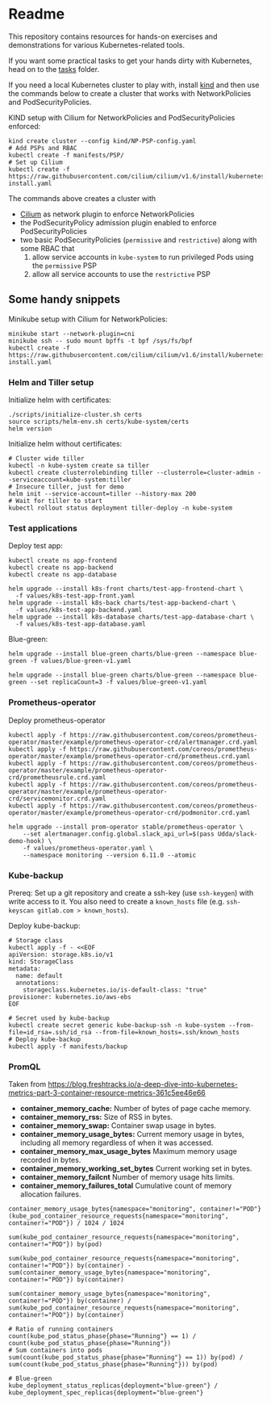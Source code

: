 # Readme

This repository contains resources for hands-on exercises and demonstrations for various Kubernetes-related tools.

If you want some practical tasks to get your hands dirty with Kubernetes, head on to the [tasks](tasks) folder.

If you need a local Kubernetes cluster to play with, install [kind](https://github.com/kubernetes-sigs/kind) and then use the commands below to create a cluster that works with NetworkPolicies and PodSecurityPolicies.

KIND setup with Cilium for NetworkPolicies and PodSecurityPolicies enforced:
```shell
kind create cluster --config kind/NP-PSP-config.yaml
# Add PSPs and RBAC
kubectl create -f manifests/PSP/
# Set up Cilium
kubectl create -f https://raw.githubusercontent.com/cilium/cilium/v1.6/install/kubernetes/quick-install.yaml
```

The commands above creates a cluster with

- [Cilium](https://cilium.io/) as network plugin to enforce NetworkPolicies
- the PodSecurityPolicy admission plugin enabled to enforce PodSecurityPolicies
- two basic PodSecurityPolicies (`permissive` and `restrictive`) along with some RBAC that
  1. allow service accounts in `kube-system` to run privileged Pods using the `permissive` PSP
  2. allow all service accounts to use the `restrictive` PSP

## Some handy snippets

Minikube setup with Cilium for NetworkPolicies:
```shell
minikube start --network-plugin=cni
minikube ssh -- sudo mount bpffs -t bpf /sys/fs/bpf
kubectl create -f https://raw.githubusercontent.com/cilium/cilium/v1.6/install/kubernetes/quick-install.yaml
```

### Helm and Tiller setup

Initialize helm with certificates:
```shell
./scripts/initialize-cluster.sh certs
source scripts/helm-env.sh certs/kube-system/certs
helm version
```

Initialize helm without certificates:
```shell
# Cluster wide tiller
kubectl -n kube-system create sa tiller
kubectl create clusterrolebinding tiller --clusterrole=cluster-admin --serviceaccount=kube-system:tiller
# Insecure tiller, just for demo
helm init --service-account=tiller --history-max 200
# Wait for tiller to start
kubectl rollout status deployment tiller-deploy -n kube-system
```

### Test applications

Deploy test app:
```shell
kubectl create ns app-frontend
kubectl create ns app-backend
kubectl create ns app-database

helm upgrade --install k8s-front charts/test-app-frontend-chart \
  -f values/k8s-test-app-front.yaml
helm upgrade --install k8s-back charts/test-app-backend-chart \
  -f values/k8s-test-app-backend.yaml
helm upgrade --install k8s-database charts/test-app-database-chart \
  -f values/k8s-test-app-database.yaml
```

Blue-green:
```shell
helm upgrade --install blue-green charts/blue-green --namespace blue-green -f values/blue-green-v1.yaml

helm upgrade --install blue-green charts/blue-green --namespace blue-green --set replicaCount=3 -f values/blue-green-v1.yaml
```

### Prometheus-operator

Deploy prometheus-operator
```shell
kubectl apply -f https://raw.githubusercontent.com/coreos/prometheus-operator/master/example/prometheus-operator-crd/alertmanager.crd.yaml
kubectl apply -f https://raw.githubusercontent.com/coreos/prometheus-operator/master/example/prometheus-operator-crd/prometheus.crd.yaml
kubectl apply -f https://raw.githubusercontent.com/coreos/prometheus-operator/master/example/prometheus-operator-crd/prometheusrule.crd.yaml
kubectl apply -f https://raw.githubusercontent.com/coreos/prometheus-operator/master/example/prometheus-operator-crd/servicemonitor.crd.yaml
kubectl apply -f https://raw.githubusercontent.com/coreos/prometheus-operator/master/example/prometheus-operator-crd/podmonitor.crd.yaml

helm upgrade --install prom-operator stable/prometheus-operator \
    --set alertmanager.config.global.slack_api_url=$(pass Udda/slack-demo-hook) \
    -f values/prometheus-operator.yaml \
    --namespace monitoring --version 6.11.0 --atomic
```

### Kube-backup

Prereq: Set up a git repository and create a ssh-key (use `ssh-keygen`) with write access to it.
You also need to create a `known_hosts` file (e.g. `ssh-keyscan gitlab.com > known_hosts`).

Deploy kube-backup:
```shell
# Storage class
kubectl apply -f - <<EOF
apiVersion: storage.k8s.io/v1
kind: StorageClass
metadata:
  name: default
  annotations:
    storageclass.kubernetes.io/is-default-class: "true"
provisioner: kubernetes.io/aws-ebs
EOF

# Secret used by kube-backup
kubectl create secret generic kube-backup-ssh -n kube-system --from-file=id_rsa=.ssh/id_rsa --from-file=known_hosts=.ssh/known_hosts
# Deploy kube-backup
kubectl apply -f manifests/backup
```

### PromQL

Taken from https://blog.freshtracks.io/a-deep-dive-into-kubernetes-metrics-part-3-container-resource-metrics-361c5ee46e66

- **container_memory_cache:** Number of bytes of page cache memory.
- **container_memory_rss:** Size of RSS in bytes.
- **container_memory_swap:** Container swap usage in bytes.
- **container_memory_usage_bytes:** Current memory usage in bytes, including all memory regardless of when it was accessed.
- **container_memory_max_usage_bytes** Maximum memory usage recorded in bytes.
- **container_memory_working_set_bytes** Current working set in bytes.
- **container_memory_failcnt** Number of memory usage hits limits.
- **container_memory_failures_total** Cumulative count of memory allocation failures.

```
container_memory_usage_bytes{namespace="monitoring", container!="POD"}
(kube_pod_container_resource_requests{namespace="monitoring", container!="POD"}) / 1024 / 1024

sum(kube_pod_container_resource_requests{namespace="monitoring", container!="POD"}) by(pod)

sum(kube_pod_container_resource_requests{namespace="monitoring", container!="POD"}) by(container) - sum(container_memory_usage_bytes{namespace="monitoring", container!="POD"}) by(container)

sum(container_memory_usage_bytes{namespace="monitoring", container!="POD"}) by(container) / sum(kube_pod_container_resource_requests{namespace="monitoring", container!="POD"}) by(container)

# Ratio of running containers
count(kube_pod_status_phase{phase="Running"} == 1) / count(kube_pod_status_phase{phase="Running"})
# Sum containers into pods
sum(count(kube_pod_status_phase{phase="Running"} == 1)) by(pod) / sum(count(kube_pod_status_phase{phase="Running"})) by(pod)

# Blue-green
kube_deployment_status_replicas{deployment="blue-green"} / kube_deployment_spec_replicas{deployment="blue-green"}
```
